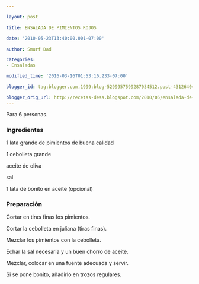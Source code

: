 ```yaml
---

layout: post

title: ENSALADA DE PIMIENTOS ROJOS

date: '2010-05-23T13:40:00.001-07:00'

author: Smurf Dad

categories:
- Ensaladas

modified_time: '2016-03-16T01:53:16.233-07:00'

blogger_id: tag:blogger.com,1999:blog-5299957599287034512.post-4312640424876330699

blogger_orig_url: http://recetas-desa.blogspot.com/2010/05/ensalada-de-pimientos-rojos.html
---
```


Para 6 personas.

<h3>Ingredientes</h3>

1 lata grande de pimientos de buena calidad

1 cebolleta grande

aceite de oliva

sal

1 lata de bonito en aceite (opcional)

<h3>Preparación</h3>

Cortar en tiras finas los pimientos.

Cortar la cebolleta en juliana (tiras finas).

Mezclar los pimientos con la cebolleta.

Echar la sal necesaria y un buen chorro de aceite.

Mezclar, colocar en una fuente adecuada y servir.

Si se pone bonito, añadirlo en trozos regulares.

